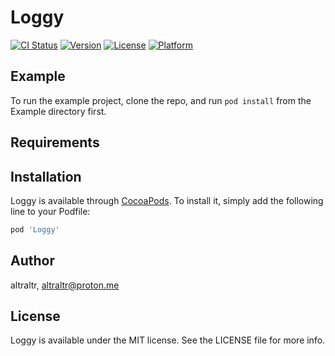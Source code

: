 # Loggy

[![CI Status](https://img.shields.io/travis/altraltr/Loggy.svg?style=flat)](https://travis-ci.org/altraltr/Loggy)
[![Version](https://img.shields.io/cocoapods/v/Loggy.svg?style=flat)](https://cocoapods.org/pods/Loggy)
[![License](https://img.shields.io/cocoapods/l/Loggy.svg?style=flat)](https://cocoapods.org/pods/Loggy)
[![Platform](https://img.shields.io/cocoapods/p/Loggy.svg?style=flat)](https://cocoapods.org/pods/Loggy)

## Example

To run the example project, clone the repo, and run `pod install` from the Example directory first.

## Requirements

## Installation

Loggy is available through [CocoaPods](https://cocoapods.org). To install
it, simply add the following line to your Podfile:

```ruby
pod 'Loggy'
```

## Author

altraltr, altraltr@proton.me

## License

Loggy is available under the MIT license. See the LICENSE file for more info.
